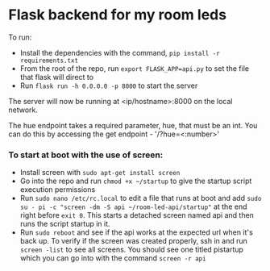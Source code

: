 # Flask backend for my room leds
To run:
- Install the dependencies with the command, `pip install -r requirements.txt`
- From the root of the repo, run `export FLASK_APP=api.py` to set the file that flask will direct to
- Run `flask run -h 0.0.0.0 -p 8000` to start the server

The server will now be running at <ip/hostname>:8000 on the local network.

The hue endpoint takes a required parameter, hue, that must be an int.
You can do this by accessing the get endpoint - '/?hue=<:number>'

### To start at boot with the use of screen:
- Install screen with `sudo apt-get install screen`
- Go into the repo and run `chmod +x ~/startup` to give the startup script execution permissions
- Run `sudo nano /etc/rc.local` to edit a file that runs at boot and add `sudo su - pi -c "screen -dm -S api ~/room-led-api/startup"` at the end right before `exit 0`. This starts a detached screen named api and then runs the script startup in it.
- Run `sudo reboot` and see if the api works at the expected url when it's back up. To verify if the screen was created properly, ssh in and run `screen -list` to see all screens. You should see one titled pistartup which you can go into with the command `screen -r api`
